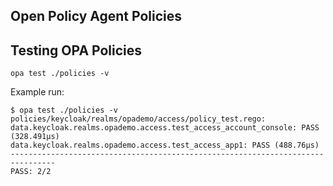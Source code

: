 Open Policy Agent Policies
---

## Testing OPA Policies

```
opa test ./policies -v
```

Example run:
```
$ opa test ./policies -v
policies/keycloak/realms/opademo/access/policy_test.rego:
data.keycloak.realms.opademo.access.test_access_account_console: PASS (328.491µs)
data.keycloak.realms.opademo.access.test_access_app1: PASS (488.76µs)
--------------------------------------------------------------------------------
PASS: 2/2
```

